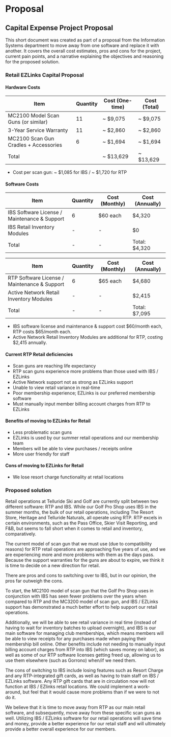# Proposal

## Capital Expense Project Proposal

This short document was created as part of a proposal from the Information Systems department to move away from one software and replace it with another. It covers the overall cost estimates, pros and cons for the project, current pain points, and a narrative explaining the objectives and reasoning for the proposed solution.

### Retail EZLinks Capital Proposal

#### Hardware Costs

| Item                                 | Quantity | Cost (One-time) | Cost (Total) |
|--------------------------------------|----------|-----------------|--------------|
| MC2100 Model Scan Guns (or similar)  | 11       | ~ $9,075        | ~ $9,075     |
| 3-Year Service Warranty              | 11       | ~ $2,860        | ~ $2,860     |
| MC2100 Scan Gun Cradles + Accessories| 6        | ~ $1,694        | ~ $1,694     |
| Total                                |          | ~ $13,629       | ~ $13,629    |

- Cost per scan gun: ~ $1,085 for IBS / ~ $1,720 for RTP

#### Software Costs

| Item                                | Quantity | Cost (Monthly) | Cost (Annually) |
|-------------------------------------|----------|----------------|-----------------|
| IBS Software License / Maintenance & Support  | 6  | $60 each   | $4,320         |
| IBS Retail Inventory Modules        | -        | -              | $0             |
| Total                                    | -        | -              | Total: $4,320             |

| Item                                | Quantity | Cost (Monthly) | Cost (Annually) |
|-------------------------------------|----------|----------------|-----------------|
| RTP Software License / Maintenance & Support  | 6  | $65 each   | $4,680         |
| Active Network Retail Inventory Modules | -      | -              | $2,415         |
| Total                       | -        | -              | Total: $7,095             |

- IBS software license and maintenance & support cost $60/month each, RTP costs $65/month each.
- Active Network Retail Inventory Modules are additional for RTP, costing $2,415 annually.

#### Current RTP Retail deficiencies
* Scan guns are reaching life expectancy
* RTP scan guns experience more problems than those used with IBS / EZLinks
* Active Network support not as strong as EZLinks support
* Unable to view retail variance in real-time
* Poor membership experience; EZLinks is our preferred membership software
* Must manually input member billing account charges from RTP to EZLinks
#### Benefits of moving to EZLinks for Retail
* Less problematic scan guns
* EZLinks is used by our summer retail operations and our membership team
* Members will be able to view purchases / receipts online
* More user friendly for staff
#### Cons of moving to EZLinks for Retail
* We lose resort charge functionality at retail locations

### Proposed solution
Retail operations at Telluride Ski and Golf are currently split between two different software:
RTP and IBS. While our Golf Pro Shop uses IBS in the summer months, the bulk of our retail
operations, including The Resort Store, Heritage and Telluride Naturals, all operate using RTP.
RTP excels in certain environments, such as the Pass Office, Skier Visit Reporting, and F&B, but seems to fall short when it comes to retail and inventory, comparatively.

The current model of scan gun that we must use (due to compatibility reasons) for RTP retail
operations are approaching five years of use, and we are experiencing more and more
problems with them as the days pass. Because the support warranties for the guns are about to
expire, we think it is time to decide on a new direction for retail.

There are pros and cons to switching over to IBS, but in our opinion, the pros far
outweigh the cons. 

To start, the MC2100 model of scan gun that the Golf Pro Shop uses in
conjunction with IBS has seen fewer problems over the years when compared to RTP and the
MC3200 model of scan gun, and IBS / EZLinks support has demonstrated a much better effort
to help support our retail operations.

Additionally, we will be able to see retail variance in real time (instead of having to wait for
inventory batches to upload overnight), and IBS is our main software for managing club
memberships, which means members will be able to view receipts for any purchases made
when paying their membership bill online. Other benefits include not needing to manually input
billing account charges from RTP into IBS (which saves money on labor), as well as some of our
RTP software licenses getting freed up, allowing us to use them elsewhere (such as Gorrono)
when/if we need them.

The cons of switching to IBS include losing features such as Resort Charge and any
RTP-integrated gift cards, as well as having to train staff on IBS / EZLinks software. Any RTP
gift cards that are in circulation now will not function at IBS / EZlinks retail locations. We could
implement a work-around, but feel that it would cause more problems than if we were to not do
it.

We believe that it is time to move away from RTP as our main retail software, and subsequently,
move away from these specific scan guns as well. Utilizing IBS / EZLinks software for our retail
operations will save time and money, provide a better experience for our retail staff and will
ultimately provide a better overall experience for our members.